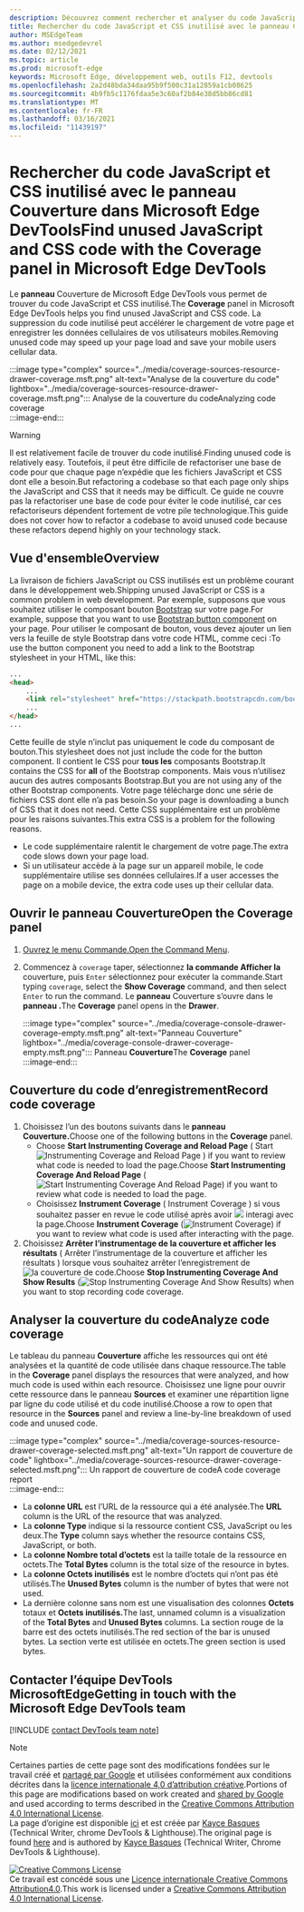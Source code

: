 ```yaml
---
description: Découvrez comment rechercher et analyser du code JavaScript et CSS inutilisé dans Microsoft Edge DevTools.
title: Rechercher du code JavaScript et CSS inutilisé avec le panneau Couverture dans Microsoft Edge DevTools
author: MSEdgeTeam
ms.author: msedgedevrel
ms.date: 02/12/2021
ms.topic: article
ms.prod: microsoft-edge
keywords: Microsoft Edge, développement web, outils F12, devtools
ms.openlocfilehash: 2a2d48bda34daa95b9f500c31a12859a1cb08625
ms.sourcegitcommit: 4b9fb5c1176fdaa5e3c60af2b84e38d5bb86cd81
ms.translationtype: MT
ms.contentlocale: fr-FR
ms.lasthandoff: 03/16/2021
ms.locfileid: "11439197"
---
```

<!-- Copyright Kayce Basques 

   Licensed under the Apache License, Version 2.0 (the "License");
   you may not use this file except in compliance with the License.
   You may obtain a copy of the License at

       https://www.apache.org/licenses/LICENSE-2.0

   Unless required by applicable law or agreed to in writing, software
   distributed under the License is distributed on an "AS IS" BASIS,
   WITHOUT WARRANTIES OR CONDITIONS OF ANY KIND, either express or implied.
   See the License for the specific language governing permissions and
   limitations under the License.  -->

# <a name="find-unused-javascript-and-css-code-with-the-coverage-panel-in-microsoft-edge-devtools"></a><span data-ttu-id="796bf-104">Rechercher du code JavaScript et CSS inutilisé avec le panneau Couverture dans Microsoft Edge DevTools</span><span class="sxs-lookup"><span data-stu-id="796bf-104">Find unused JavaScript and CSS code with the Coverage panel in Microsoft Edge DevTools</span></span>  

<span data-ttu-id="796bf-105">Le **panneau** Couverture de Microsoft Edge DevTools vous permet de trouver du code JavaScript et CSS inutilisé.</span><span class="sxs-lookup"><span data-stu-id="796bf-105">The **Coverage** panel in Microsoft Edge DevTools helps you find unused JavaScript and CSS code.</span></span>  <span data-ttu-id="796bf-106">La suppression du code inutilisé peut accélérer le chargement de votre page et enregistrer les données cellulaires de vos utilisateurs mobiles.</span><span class="sxs-lookup"><span data-stu-id="796bf-106">Removing unused code may speed up your page load and save your mobile users cellular data.</span></span>  

:::image type="complex" source="../media/coverage-sources-resource-drawer-coverage.msft.png" alt-text="Analyse de la couverture du code" lightbox="../media/coverage-sources-resource-drawer-coverage.msft.png":::
   <span data-ttu-id="796bf-108">Analyse de la couverture du code</span><span class="sxs-lookup"><span data-stu-id="796bf-108">Analyzing code coverage</span></span>  
:::image-end:::  

> [!WARNING]
> <span data-ttu-id="796bf-109">Il est relativement facile de trouver du code inutilisé.</span><span class="sxs-lookup"><span data-stu-id="796bf-109">Finding unused code is relatively easy.</span></span>  <span data-ttu-id="796bf-110">Toutefois, il peut être difficile de refactoriser une base de code pour que chaque page n’expédie que les fichiers JavaScript et CSS dont elle a besoin.</span><span class="sxs-lookup"><span data-stu-id="796bf-110">But refactoring a codebase so that each page only ships the JavaScript and CSS that it needs may be difficult.</span></span>  <span data-ttu-id="796bf-111">Ce guide ne couvre pas la refactoriser une base de code pour éviter le code inutilisé, car ces refactoriseurs dépendent fortement de votre pile technologique.</span><span class="sxs-lookup"><span data-stu-id="796bf-111">This guide does not cover how to refactor a codebase to avoid unused code because these refactors depend highly on your technology stack.</span></span>  

## <a name="overview"></a><span data-ttu-id="796bf-112">Vue d'ensemble</span><span class="sxs-lookup"><span data-stu-id="796bf-112">Overview</span></span>  

<span data-ttu-id="796bf-113">La livraison de fichiers JavaScript ou CSS inutilisés est un problème courant dans le développement web.</span><span class="sxs-lookup"><span data-stu-id="796bf-113">Shipping unused JavaScript or CSS is a common problem in web development.</span></span>  <span data-ttu-id="796bf-114">Par exemple, supposons que vous souhaitez utiliser le composant bouton [Bootstrap][BootstrapButtons] sur votre page.</span><span class="sxs-lookup"><span data-stu-id="796bf-114">For example, suppose that you want to use [Bootstrap button component][BootstrapButtons] on your page.</span></span>  <span data-ttu-id="796bf-115">Pour utiliser le composant de bouton, vous devez ajouter un lien vers la feuille de style Bootstrap dans votre code HTML, comme ceci :</span><span class="sxs-lookup"><span data-stu-id="796bf-115">To use the button component you need to add a link to the Bootstrap stylesheet in your HTML, like this:</span></span>  

```html
...
<head>
    ...
    <link rel="stylesheet" href="https://stackpath.bootstrapcdn.com/bootstrap/4.3.1/css/bootstrap.min.css" integrity="sha384-ggOyR0iXCbMQv3Xipma34MD+dH/1fQ784/j6cY/iJTQUOhcWr7x9JvoRxT2MZw1T" crossorigin="anonymous">
    ...
</head>
...
```  

<span data-ttu-id="796bf-116">Cette feuille de style n’inclut pas uniquement le code du composant de bouton.</span><span class="sxs-lookup"><span data-stu-id="796bf-116">This stylesheet does not just include the code for the button component.</span></span>  <span data-ttu-id="796bf-117">Il contient le CSS pour **tous les** composants Bootstrap.</span><span class="sxs-lookup"><span data-stu-id="796bf-117">It contains the CSS for **all** of the Bootstrap components.</span></span>  <span data-ttu-id="796bf-118">Mais vous n’utilisez aucun des autres composants Bootstrap.</span><span class="sxs-lookup"><span data-stu-id="796bf-118">But you are not using any of the other Bootstrap components.</span></span>  <span data-ttu-id="796bf-119">Votre page télécharge donc une série de fichiers CSS dont elle n’a pas besoin.</span><span class="sxs-lookup"><span data-stu-id="796bf-119">So your page is downloading a bunch of CSS that it does not need.</span></span>  <span data-ttu-id="796bf-120">Cette CSS supplémentaire est un problème pour les raisons suivantes.</span><span class="sxs-lookup"><span data-stu-id="796bf-120">This extra CSS is a problem for the following reasons.</span></span>  

*   <span data-ttu-id="796bf-121">Le code supplémentaire ralentit le chargement de votre page.</span><span class="sxs-lookup"><span data-stu-id="796bf-121">The extra code slows down your page load.</span></span>  <!--Navigate to [Render-Blocking CSS][render].  -->  
*   <span data-ttu-id="796bf-122">Si un utilisateur accède à la page sur un appareil mobile, le code supplémentaire utilise ses données cellulaires.</span><span class="sxs-lookup"><span data-stu-id="796bf-122">If a user accesses the page on a mobile device, the extra code uses up their cellular data.</span></span>  
    
<!--[render]: /web/fundamentals/performance/critical-rendering-path/render-blocking-css  -->  

## <a name="open-the-coverage-panel"></a><span data-ttu-id="796bf-123">Ouvrir le panneau Couverture</span><span class="sxs-lookup"><span data-stu-id="796bf-123">Open the Coverage panel</span></span>  

1.  <span data-ttu-id="796bf-124">[Ouvrez le menu Commande.][DevToolsCommandMenu]</span><span class="sxs-lookup"><span data-stu-id="796bf-124">[Open the Command Menu][DevToolsCommandMenu].</span></span>  
1.  <span data-ttu-id="796bf-125">Commencez à `coverage` taper, sélectionnez **la commande Afficher la** couverture, puis `Enter` sélectionnez pour exécuter la commande.</span><span class="sxs-lookup"><span data-stu-id="796bf-125">Start typing `coverage`, select the **Show Coverage** command, and then select `Enter` to run the command.</span></span>  <span data-ttu-id="796bf-126">Le **panneau** Couverture s’ouvre dans le **panneau .**</span><span class="sxs-lookup"><span data-stu-id="796bf-126">The **Coverage** panel opens in the **Drawer**.</span></span>  

    :::image type="complex" source="../media/coverage-console-drawer-coverage-empty.msft.png" alt-text="Panneau Couverture" lightbox="../media/coverage-console-drawer-coverage-empty.msft.png":::
       <span data-ttu-id="796bf-128">Panneau **Couverture**</span><span class="sxs-lookup"><span data-stu-id="796bf-128">The **Coverage** panel</span></span>  
    :::image-end:::  
    
## <a name="record-code-coverage"></a><span data-ttu-id="796bf-129">Couverture du code d’enregistrement</span><span class="sxs-lookup"><span data-stu-id="796bf-129">Record code coverage</span></span>  

1.  <span data-ttu-id="796bf-130">Choisissez l’un des boutons suivants dans le **panneau Couverture.**</span><span class="sxs-lookup"><span data-stu-id="796bf-130">Choose one of the following buttons in the **Coverage** panel.</span></span>  
    *   <span data-ttu-id="796bf-131">Choose **Start Instrumenting Coverage and Reload Page** \( Start ![ Instrumenting Coverage and Reload Page ](../media/reload-icon.msft.png) \) if you want to review what code is needed to load the page.</span><span class="sxs-lookup"><span data-stu-id="796bf-131">Choose **Start Instrumenting Coverage And Reload Page** \(![Start Instrumenting Coverage And Reload Page](../media/reload-icon.msft.png)\) if you want to review what code is needed to load the page.</span></span>  
    *   <span data-ttu-id="796bf-132">Choisissez **Instrument Coverage** \( Instrument Coverage \) si vous souhaitez passer en revue le code utilisé après avoir ![ ](../media/record-icon.msft.png) interagi avec la page.</span><span class="sxs-lookup"><span data-stu-id="796bf-132">Choose **Instrument Coverage** \(![Instrument Coverage](../media/record-icon.msft.png)\) if you want to review what code is used after interacting with the page.</span></span>  
1.  <span data-ttu-id="796bf-133">Choisissez **Arrêter l’instrumentage de la couverture et afficher les résultats** \( Arrêter l’instrumentage de la couverture et afficher les résultats \) lorsque vous souhaitez arrêter l’enregistrement de ![ la couverture de ](../media/stop-icon.msft.png) code.</span><span class="sxs-lookup"><span data-stu-id="796bf-133">Choose **Stop Instrumenting Coverage And Show Results** \(![Stop Instrumenting Coverage And Show Results](../media/stop-icon.msft.png)\) when you want to stop recording code coverage.</span></span>  
    
## <a name="analyze-code-coverage"></a><span data-ttu-id="796bf-134">Analyser la couverture du code</span><span class="sxs-lookup"><span data-stu-id="796bf-134">Analyze code coverage</span></span>  

<span data-ttu-id="796bf-135">Le tableau du panneau **Couverture** affiche les ressources qui ont été analysées et la quantité de code utilisée dans chaque ressource.</span><span class="sxs-lookup"><span data-stu-id="796bf-135">The table in the **Coverage** panel displays the resources that were analyzed, and how much code is used within each resource.</span></span>  <span data-ttu-id="796bf-136">Choisissez une ligne pour ouvrir cette ressource dans le panneau **Sources** et examiner une répartition ligne par ligne du code utilisé et du code inutilisé.</span><span class="sxs-lookup"><span data-stu-id="796bf-136">Choose a row to open that resource in the **Sources** panel and review a line-by-line breakdown of used code and unused code.</span></span>  

:::image type="complex" source="../media/coverage-sources-resource-drawer-coverage-selected.msft.png" alt-text="Un rapport de couverture de code" lightbox="../media/coverage-sources-resource-drawer-coverage-selected.msft.png":::
   <span data-ttu-id="796bf-138">Un rapport de couverture de code</span><span class="sxs-lookup"><span data-stu-id="796bf-138">A code coverage report</span></span>  
:::image-end:::  

*   <span data-ttu-id="796bf-139">La **colonne URL** est l’URL de la ressource qui a été analysée.</span><span class="sxs-lookup"><span data-stu-id="796bf-139">The **URL** column is the URL of the resource that was analyzed.</span></span>  
*   <span data-ttu-id="796bf-140">La **colonne Type** indique si la ressource contient CSS, JavaScript ou les deux.</span><span class="sxs-lookup"><span data-stu-id="796bf-140">The **Type** column says whether the resource contains CSS, JavaScript, or both.</span></span>  
*   <span data-ttu-id="796bf-141">La **colonne Nombre total d’octets** est la taille totale de la ressource en octets.</span><span class="sxs-lookup"><span data-stu-id="796bf-141">The **Total Bytes** column is the total size of the resource in bytes.</span></span>  
*   <span data-ttu-id="796bf-142">La **colonne Octets inutilisés** est le nombre d’octets qui n’ont pas été utilisés.</span><span class="sxs-lookup"><span data-stu-id="796bf-142">The **Unused Bytes** column is the number of bytes that were not used.</span></span>  
*   <span data-ttu-id="796bf-143">La dernière colonne sans nom est une visualisation des colonnes **Octets** totaux et **Octets inutilisés.**</span><span class="sxs-lookup"><span data-stu-id="796bf-143">The last, unnamed column is a visualization of the **Total Bytes** and **Unused Bytes** columns.</span></span>  <span data-ttu-id="796bf-144">La section rouge de la barre est des octets inutilisés.</span><span class="sxs-lookup"><span data-stu-id="796bf-144">The red section of the bar is unused bytes.</span></span>  <span data-ttu-id="796bf-145">La section verte est utilisée en octets.</span><span class="sxs-lookup"><span data-stu-id="796bf-145">The green section is used bytes.</span></span>  
    
## <a name="getting-in-touch-with-the-microsoft-edge-devtools-team"></a><span data-ttu-id="796bf-146">Contacter l’équipe DevTools MicrosoftEdge</span><span class="sxs-lookup"><span data-stu-id="796bf-146">Getting in touch with the Microsoft Edge DevTools team</span></span>  

[!INCLUDE [contact DevTools team note](../includes/contact-devtools-team-note.md)]  

<!-- links -->  

[DevToolsCommandMenu]: ../command-menu/index.md "Exécuter des commandes avec le menu DevTools Command de Microsoft Edge | Documents Microsoft"  

[BootstrapButtons]: https://getbootstrap.com/docs/4.3/components/buttons "Boutons - Bootstrap"  

> [!NOTE]
> <span data-ttu-id="796bf-149">Certaines parties de cette page sont des modifications fondées sur le travail créé et [partagé par Google][GoogleSitePolicies] et utilisées conformément aux conditions décrites dans la [licence internationale 4,0 d’attribution créative][CCA4IL].</span><span class="sxs-lookup"><span data-stu-id="796bf-149">Portions of this page are modifications based on work created and [shared by Google][GoogleSitePolicies] and used according to terms described in the [Creative Commons Attribution 4.0 International License][CCA4IL].</span></span>  
> <span data-ttu-id="796bf-150">La page d’origine est disponible [ici](https://developers.google.com/web/tools/chrome-devtools/coverage/index) et est créée par [Kayce Basques][KayceBasques] \(Technical Writer, chrome DevTools \& Lighthouse\).</span><span class="sxs-lookup"><span data-stu-id="796bf-150">The original page is found [here](https://developers.google.com/web/tools/chrome-devtools/coverage/index) and is authored by [Kayce Basques][KayceBasques] \(Technical Writer, Chrome DevTools \& Lighthouse\).</span></span>  

[![Creative Commons License][CCby4Image]][CCA4IL]  
<span data-ttu-id="796bf-152">Ce travail est concédé sous une [Licence internationale Creative Commons Attribution4.0][CCA4IL].</span><span class="sxs-lookup"><span data-stu-id="796bf-152">This work is licensed under a [Creative Commons Attribution 4.0 International License][CCA4IL].</span></span>  

[CCA4IL]: https://creativecommons.org/licenses/by/4.0  
[CCby4Image]: https://i.creativecommons.org/l/by/4.0/88x31.png  
[GoogleSitePolicies]: https://developers.google.com/terms/site-policies  
[KayceBasques]: https://developers.google.com/web/resources/contributors/kaycebasques  
